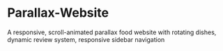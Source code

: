 # Parallax-Website
A responsive, scroll-animated parallax food website with rotating dishes, dynamic review system, responsive sidebar navigation
